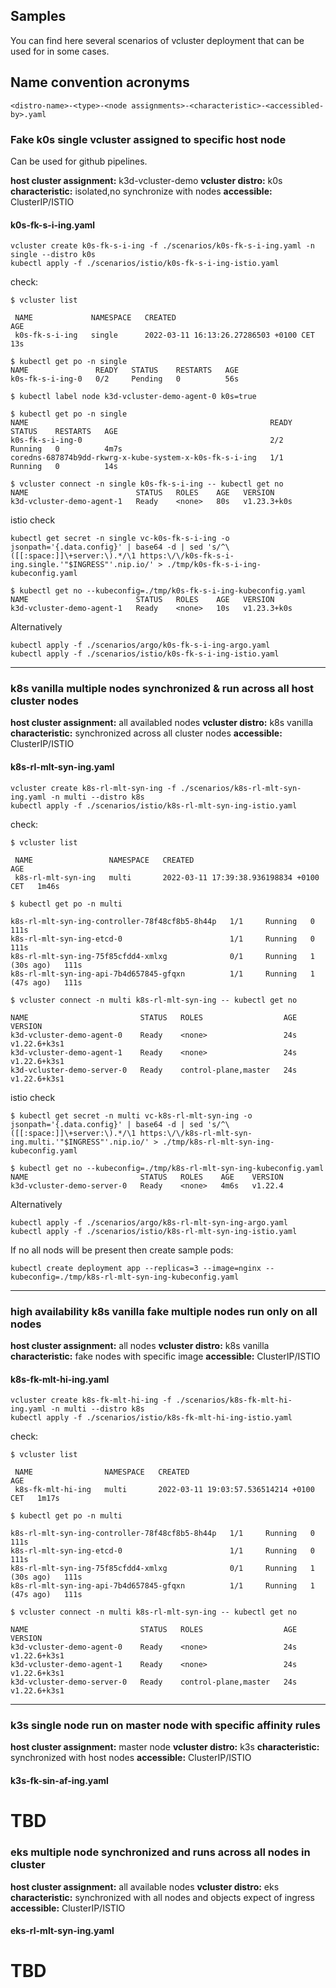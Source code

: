 ## Samples
You can find here several scenarios of vcluster deployment that can be used for in some cases.

## Name convention acronyms

```
<distro-name>-<type>-<node assignments>-<characteristic>-<accessibled-by>.yaml
```


### Fake k0s single vcluster assigned to specific host node
Can be used for github pipelines.

**host cluster assignment:** k3d-vcluster-demo
**vcluster distro:** k0s
**characteristic:** isolated,no synchronize with nodes
**accessible:** ClusterIP/ISTIO

#### k0s-fk-s-i-ing.yaml

```
vcluster create k0s-fk-s-i-ing -f ./scenarios/k0s-fk-s-i-ing.yaml -n single --distro k0s
kubectl apply -f ./scenarios/istio/k0s-fk-s-i-ing-istio.yaml
```

check:
```
$ vcluster list

 NAME             NAMESPACE   CREATED                                  AGE  
 k0s-fk-s-i-ing   single      2022-03-11 16:13:26.27286503 +0100 CET   13s  

$ kubectl get po -n single
NAME               READY   STATUS    RESTARTS   AGE
k0s-fk-s-i-ing-0   0/2     Pending   0          56s 

$ kubectl label node k3d-vcluster-demo-agent-0 k0s=true

$ kubectl get po -n single
NAME                                                      READY   STATUS    RESTARTS   AGE
k0s-fk-s-i-ing-0                                          2/2     Running   0          4m7s
coredns-687874b9dd-rkwrg-x-kube-system-x-k0s-fk-s-i-ing   1/1     Running   0          14s

$ vcluster connect -n single k0s-fk-s-i-ing -- kubectl get no
NAME                        STATUS   ROLES    AGE   VERSION
k3d-vcluster-demo-agent-1   Ready    <none>   80s   v1.23.3+k0s
```

istio check

```
kubectl get secret -n single vc-k0s-fk-s-i-ing -o jsonpath='{.data.config}' | base64 -d | sed 's/^\([[:space:]]\+server:\).*/\1 https:\/\/k0s-fk-s-i-ing.single.'"$INGRESS"'.nip.io/' > ./tmp/k0s-fk-s-i-ing-kubeconfig.yaml

$ kubectl get no --kubeconfig=./tmp/k0s-fk-s-i-ing-kubeconfig.yaml 
NAME                        STATUS   ROLES    AGE   VERSION
k3d-vcluster-demo-agent-1   Ready    <none>   10s   v1.23.3+k0s
```

Alternatively
```
kubectl apply -f ./scenarios/argo/k0s-fk-s-i-ing-argo.yaml
kubectl apply -f ./scenarios/istio/k0s-fk-s-i-ing-istio.yaml
```


---

### k8s vanilla multiple nodes synchronized & run across all host cluster nodes

**host cluster assignment:** all availabled nodes
**vcluster distro:** k8s vanilla
**characteristic:** synchronized across all cluster nodes
**accessible:** ClusterIP/ISTIO

#### k8s-rl-mlt-syn-ing.yaml

```
vcluster create k8s-rl-mlt-syn-ing -f ./scenarios/k8s-rl-mlt-syn-ing.yaml -n multi --distro k8s
kubectl apply -f ./scenarios/istio/k8s-rl-mlt-syn-ing-istio.yaml
```

check:
```
$ vcluster list

 NAME                 NAMESPACE   CREATED                                   AGE    
 k8s-rl-mlt-syn-ing   multi       2022-03-11 17:39:38.936198834 +0100 CET   1m46s  

$ kubectl get po -n multi

k8s-rl-mlt-syn-ing-controller-78f48cf8b5-8h44p   1/1     Running   0             111s
k8s-rl-mlt-syn-ing-etcd-0                        1/1     Running   0             111s
k8s-rl-mlt-syn-ing-75f85cfdd4-xmlxg              0/1     Running   1 (30s ago)   111s
k8s-rl-mlt-syn-ing-api-7b4d657845-gfqxn          1/1     Running   1 (47s ago)   111s

$ vcluster connect -n multi k8s-rl-mlt-syn-ing -- kubectl get no

NAME                         STATUS   ROLES                  AGE   VERSION
k3d-vcluster-demo-agent-0    Ready    <none>                 24s   v1.22.6+k3s1
k3d-vcluster-demo-agent-1    Ready    <none>                 24s   v1.22.6+k3s1
k3d-vcluster-demo-server-0   Ready    control-plane,master   24s   v1.22.6+k3s1

```

istio check

```
$ kubectl get secret -n multi vc-k8s-rl-mlt-syn-ing -o jsonpath='{.data.config}' | base64 -d | sed 's/^\([[:space:]]\+server:\).*/\1 https:\/\/k8s-rl-mlt-syn-ing.multi.'"$INGRESS"'.nip.io/' > ./tmp/k8s-rl-mlt-syn-ing-kubeconfig.yaml

$ kubectl get no --kubeconfig=./tmp/k8s-rl-mlt-syn-ing-kubeconfig.yaml 
NAME                         STATUS   ROLES    AGE    VERSION
k3d-vcluster-demo-server-0   Ready    <none>   4m6s   v1.22.4
```

Alternatively
```
kubectl apply -f ./scenarios/argo/k8s-rl-mlt-syn-ing-argo.yaml
kubectl apply -f ./scenarios/istio/k8s-rl-mlt-syn-ing-istio.yaml
```

If no all nods will be present then create sample pods:

```
kubectl create deployment app --replicas=3 --image=nginx --kubeconfig=./tmp/k8s-rl-mlt-syn-ing-kubeconfig.yaml 
```

---

### high availability k8s vanilla fake multiple nodes run only on all nodes

**host cluster assignment:** all nodes
**vcluster distro:** k8s vanilla
**characteristic:** fake nodes with specific image
**accessible:** ClusterIP/ISTIO

#### k8s-fk-mlt-hi-ing.yaml

```
vcluster create k8s-fk-mlt-hi-ing -f ./scenarios/k8s-fk-mlt-hi-ing.yaml -n multi --distro k8s
kubectl apply -f ./scenarios/istio/k8s-fk-mlt-hi-ing-istio.yaml
```

check:
```
$ vcluster list

 NAME                NAMESPACE   CREATED                                   AGE    
 k8s-fk-mlt-hi-ing   multi       2022-03-11 19:03:57.536514214 +0100 CET   1m17s  

$ kubectl get po -n multi

k8s-rl-mlt-syn-ing-controller-78f48cf8b5-8h44p   1/1     Running   0             111s
k8s-rl-mlt-syn-ing-etcd-0                        1/1     Running   0             111s
k8s-rl-mlt-syn-ing-75f85cfdd4-xmlxg              0/1     Running   1 (30s ago)   111s
k8s-rl-mlt-syn-ing-api-7b4d657845-gfqxn          1/1     Running   1 (47s ago)   111s

$ vcluster connect -n multi k8s-rl-mlt-syn-ing -- kubectl get no

NAME                         STATUS   ROLES                  AGE   VERSION
k3d-vcluster-demo-agent-0    Ready    <none>                 24s   v1.22.6+k3s1
k3d-vcluster-demo-agent-1    Ready    <none>                 24s   v1.22.6+k3s1
k3d-vcluster-demo-server-0   Ready    control-plane,master   24s   v1.22.6+k3s1

```

---

### k3s single node run on master node with specific affinity rules

**host cluster assignment:** master node
**vcluster distro:** k3s
**characteristic:** synchronized with host nodes
**accessible:** ClusterIP/ISTIO

#### k3s-fk-sin-af-ing.yaml

# TBD


### eks multiple node synchronized and runs across all nodes in cluster

**host cluster assignment:** all available nodes
**vcluster distro:** eks
**characteristic:** synchronized with all nodes and objects expect of ingress
**accessible:** ClusterIP/ISTIO

#### eks-rl-mlt-syn-ing.yaml

# TBD